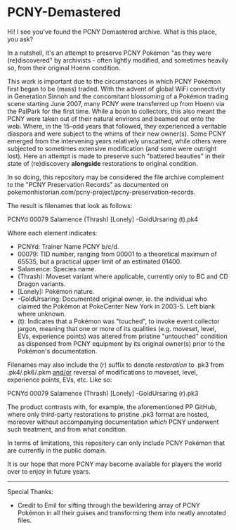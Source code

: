 # PCNY-Demastered

Hi! I see you've found the PCNY Demastered archive. What is this place, you ask?

In a nutshell, it's an attempt to preserve PCNY Pokémon "as they were (re)discovered" by archivists - often lightly modified, and sometimes heavily so, from their original Hoenn condition.

This work is important due to the circumstances in which PCNY Pokémon first began to be (mass) traded. With the advent of global WiFi connectivity in Generation Sinnoh and the concomitant blossoming of a Pokémon trading scene starting June 2007, many PCNY were transferred up from Hoenn via the PalPark for the first time. While a boon to collectors, this also meant the PCNY were taken out of their natural environs and beamed out onto the web. Where, in the 15-odd years that followed, they experienced a veritable diaspora and were subject to the whims of their new owner(s). Some PCNY emerged from the intervening years relatively unscathed, while others were subjected to sometimes extensive modification (and some were outright lost). Here an attempt is made to preserve such "battered beauties" in their state of (re)discovery __alongside__ restorations to original condition.

In so doing, this repository may be considered the file archive complement to the "PCNY Preservation Records" as documented on pokemonhistorian.com/pcny-project/pcny-preservation-records.

The result is filenames that look as follows:

PCNYd 00079 Salamence (Thrash) [Lonely] -GoldUrsaring (t).pk4

Where each element indicates:

- PCNYd: Trainer Name PCNY b/c/d.
- 00079: TID number, ranging from 00001 to a theoretical maximum of 65535, but a practical upper limit of an estimated 01400.
- Salamence: Species name.
- (Thrash): Moveset variant where applicable, currently only to BC and CD Dragon variants.
- [Lonely]: Pokémon nature.
- -GoldUrsaring: Documented original owner, ie. the individual who claimed the Pokémon at PokeCenter New York in 2003-5. Left blank where unknown.
- (t): Indicates that a Pokémon was "touched", to invoke event collector jargon, meaning that one or more of its qualities (e.g. moveset, level, EVs, experience points) was altered from pristine "untouched" condition as dispensed from PCNY equipment by its original owner(s) prior to the Pokémon's documentation.

Filenames may also include the (r) suffix to denote *restoration* to .pk3 from .pk4/.pk6/.pkm <u>and/or</u> reversal of modifications to moveset, level, experience points, EVs, etc. Like so:

PCNYd 00079 Salamence (Thrash) [Lonely] -GoldUrsaring (r).pk3

The product contrasts with, for example, the aforementioned PP GitHub, where only third-party restorations to pristine .pk3 format are hosted, moreover without accompanying documentation <I>which</I> PCNY underwent such treatment, and from what condition.

In terms of limitations, this repository can only include PCNY Pokémon that are currently in the public domain.

It is our hope that more PCNY may become available for players the world over to enjoy in future years.

---

Special Thanks:
- Credit to Emil for sifting through the bewildering array of PCNY Pokémon in all their guises and transforming them into neatly annotated files.
